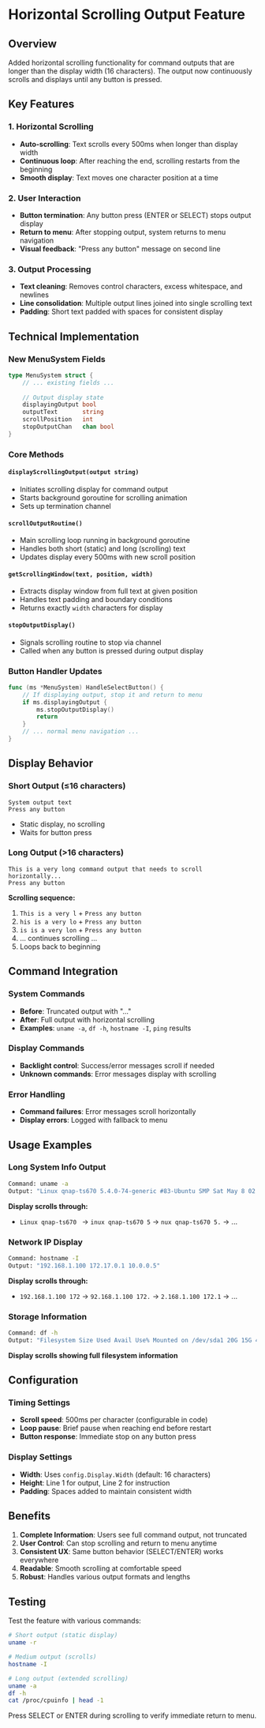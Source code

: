 # Horizontal Scrolling Output Feature

## Overview
Added horizontal scrolling functionality for command outputs that are longer than the display width (16 characters). The output now continuously scrolls and displays until any button is pressed.

## Key Features

### 1. **Horizontal Scrolling**
- **Auto-scrolling**: Text scrolls every 500ms when longer than display width
- **Continuous loop**: After reaching the end, scrolling restarts from the beginning
- **Smooth display**: Text moves one character position at a time

### 2. **User Interaction**
- **Button termination**: Any button press (ENTER or SELECT) stops output display
- **Return to menu**: After stopping output, system returns to menu navigation
- **Visual feedback**: "Press any button" message on second line

### 3. **Output Processing**
- **Text cleaning**: Removes control characters, excess whitespace, and newlines
- **Line consolidation**: Multiple output lines joined into single scrolling text
- **Padding**: Short text padded with spaces for consistent display

## Technical Implementation

### New MenuSystem Fields
```go
type MenuSystem struct {
    // ... existing fields ...
    
    // Output display state
    displayingOutput bool
    outputText       string
    scrollPosition   int
    stopOutputChan   chan bool
}
```

### Core Methods

#### `displayScrollingOutput(output string)`
- Initiates scrolling display for command output
- Starts background goroutine for scrolling animation
- Sets up termination channel

#### `scrollOutputRoutine()`
- Main scrolling loop running in background goroutine
- Handles both short (static) and long (scrolling) text
- Updates display every 500ms with new scroll position

#### `getScrollingWindow(text, position, width)`
- Extracts display window from full text at given position
- Handles text padding and boundary conditions
- Returns exactly `width` characters for display

#### `stopOutputDisplay()`
- Signals scrolling routine to stop via channel
- Called when any button is pressed during output display

### Button Handler Updates
```go
func (ms *MenuSystem) HandleSelectButton() {
    // If displaying output, stop it and return to menu
    if ms.displayingOutput {
        ms.stopOutputDisplay()
        return
    }
    // ... normal menu navigation ...
}
```

## Display Behavior

### Short Output (≤16 characters)
```
System output text
Press any button
```
- Static display, no scrolling
- Waits for button press

### Long Output (>16 characters)
```
This is a very long command output that needs to scroll horizontally...
Press any button
```
**Scrolling sequence:**
1. `This is a very l` + `Press any button`
2. `his is a very lo` + `Press any button` 
3. `is is a very lon` + `Press any button`
4. ... continues scrolling ...
5. Loops back to beginning

## Command Integration

### System Commands
- **Before**: Truncated output with "..." 
- **After**: Full output with horizontal scrolling
- **Examples**: `uname -a`, `df -h`, `hostname -I`, `ping` results

### Display Commands
- **Backlight control**: Success/error messages scroll if needed
- **Unknown commands**: Error messages display with scrolling

### Error Handling
- **Command failures**: Error messages scroll horizontally
- **Display errors**: Logged with fallback to menu

## Usage Examples

### Long System Info Output
```bash
Command: uname -a
Output: "Linux qnap-ts670 5.4.0-74-generic #83-Ubuntu SMP Sat May 8 02:35:39 UTC 2021 x86_64 x86_64 x86_64 GNU/Linux"
```
**Display scrolls through:**
- `Linux qnap-ts670 ` → `inux qnap-ts670 5` → `nux qnap-ts670 5.` → ...

### Network IP Display
```bash
Command: hostname -I
Output: "192.168.1.100 172.17.0.1 10.0.0.5"
```
**Display scrolls through:**
- `192.168.1.100 172` → `92.168.1.100 172.` → `2.168.1.100 172.1` → ...

### Storage Information
```bash
Command: df -h
Output: "Filesystem Size Used Avail Use% Mounted on /dev/sda1 20G 15G 4.2G 79% /"
```
**Display scrolls showing full filesystem information**

## Configuration

### Timing Settings
- **Scroll speed**: 500ms per character (configurable in code)
- **Loop pause**: Brief pause when reaching end before restart
- **Button response**: Immediate stop on any button press

### Display Settings
- **Width**: Uses `config.Display.Width` (default: 16 characters)
- **Height**: Line 1 for output, Line 2 for instruction
- **Padding**: Spaces added to maintain consistent width

## Benefits

1. **Complete Information**: Users see full command output, not truncated
2. **User Control**: Can stop scrolling and return to menu anytime
3. **Consistent UX**: Same button behavior (SELECT/ENTER) works everywhere
4. **Readable**: Smooth scrolling at comfortable speed
5. **Robust**: Handles various output formats and lengths

## Testing

Test the feature with various commands:
```bash
# Short output (static display)
uname -r

# Medium output (scrolls)
hostname -I

# Long output (extended scrolling)  
uname -a
df -h
cat /proc/cpuinfo | head -1
```

Press SELECT or ENTER during scrolling to verify immediate return to menu.
